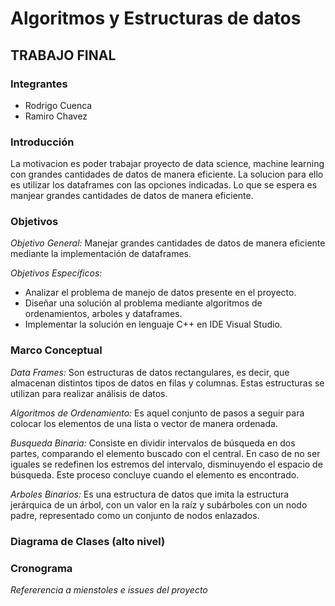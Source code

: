 Algoritmos y Estructuras de datos
=================================

TRABAJO FINAL
---------------------

### Integrantes
* Rodrigo Cuenca
* Ramiro Chavez

### Introducción

La motivacion es poder trabajar proyecto de data science, machine learning con grandes cantidades de datos de manera eficiente. La solucion para ello es utilizar los dataframes con las opciones indicadas. Lo que se espera es manjear grandes cantidades de datos de manera eficiente.

### Objetivos

_Objetivo General:_ Manejar grandes cantidades de datos de manera eficiente mediante la implementación de dataframes.

_Objetivos Específicos:_ 
- Analizar el problema de manejo de datos presente en el proyecto.
- Diseñar una solución al problema mediante algoritmos de ordenamientos, arboles y dataframes.
- Implementar la solución en lenguaje C++ en IDE Visual Studio.

### Marco Conceptual

_Data Frames:_ Son estructuras de datos rectangulares, es decir, que almacenan distintos tipos de datos en filas y columnas. Estas estructuras se utilizan para realizar análisis de datos.

_Algoritmos de Ordenamiento:_  Es aquel conjunto de pasos a seguir para colocar los elementos de una lista o vector de manera ordenada.

_Busqueda Binaria:_ Consiste en dividir intervalos de búsqueda en dos partes, comparando el elemento buscado con el central. En caso de no ser iguales se redefinen los estremos del intervalo, disminuyendo el espacio de búsqueda. Este proceso concluye cuando el elemento es encontrado.

_Arboles Binarios:_ Es una estructura de datos que imita la estructura jerárquica de un árbol, con un valor en la raíz y subárboles con un nodo padre, representado como un conjunto de nodos enlazados.

### Diagrama de Clases (alto nivel)

### Cronograma

_Refererencia a mienstoles e issues del proyecto_
